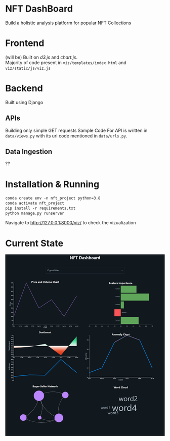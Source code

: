 # NFT DashBoard
Build a holistic analysis platform for popular NFT Collections

# Frontend
(will be) Built on *d3.js* and *chart.js*.<br>
Majority of code present in `viz/templates/index.html` and `viz/static/js/viz.js`
# Backend
Built using Django
## APIs
Building only simple GET requests
Sample Code For API is written in `data/views.py` with its url code mentioned in `data/urls.py`.
## Data Ingestion
??
# Installation & Running
```
conda create env -n nft_project python=3.8
conda activate nft_project
pip install -r requirements.txt
python manage.py runserver
```
Navigate to http://127.0.0.1:8000/viz/ to check the vizualization

# Current State

![Alt text](images/page_capture_final.png?raw=true "Title")